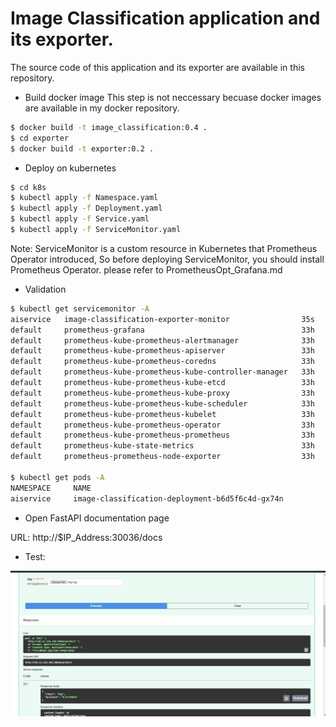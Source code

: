 # Image Classification application and its exporter.
The source code of this application and its exporter are available in this repository. 

+ Build docker image
This step is not neccessary becuase docker images are available in my docker repository.
```bash
$ docker build -t image_classification:0.4 .
$ cd exporter
$ docker build -t exporter:0.2 .
```

+ Deploy on kubernetes
```bash
$ cd k8s
$ kubectl apply -f Namespace.yaml
$ kubectl apply -f Deployment.yaml
$ kubectl apply -f Service.yaml
$ kubectl apply -f ServiceMonitor.yaml
```
Note: ServiceMonitor is a custom resource in Kubernetes that Prometheus Operator introduced, So before deploying ServiceMonitor, you should install Prometheus Operator. please refer to PrometheusOpt_Grafana.md

+ Validation
```bash
$ kubectl get servicemonitor -A
aiservice   image-classification-exporter-monitor                35s
default     prometheus-grafana                                   33h
default     prometheus-kube-prometheus-alertmanager              33h
default     prometheus-kube-prometheus-apiserver                 33h
default     prometheus-kube-prometheus-coredns                   33h
default     prometheus-kube-prometheus-kube-controller-manager   33h
default     prometheus-kube-prometheus-kube-etcd                 33h
default     prometheus-kube-prometheus-kube-proxy                33h
default     prometheus-kube-prometheus-kube-scheduler            33h
default     prometheus-kube-prometheus-kubelet                   33h
default     prometheus-kube-prometheus-operator                  33h
default     prometheus-kube-prometheus-prometheus                33h
default     prometheus-kube-state-metrics                        33h
default     prometheus-prometheus-node-exporter                  33h

$ kubectl get pods -A
NAMESPACE     NAME                                                     READY   STATUS        RESTARTS          AGE
aiservice     image-classification-deployment-b6d5f6c4d-gx74n          2/2     Running       0                 50s
```


+ Open FastAPI documentation page

URL: http://$IP_Address:30036/docs

+ Test:

![alt text](./img/Predicr_dog.png)
